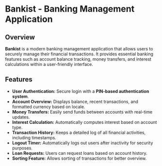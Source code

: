 # Bankist - Banking Management Application

## Overview

**Bankist** is a modern banking management application that allows users to securely manage their financial transactions. It provides essential banking features such as account balance tracking, money transfers, and interest calculations within a user-friendly interface.

## Features

- **User Authentication:** Secure login with a **PIN-based authentication system**.
- **Account Overview:** Displays balance, recent transactions, and formatted currency based on locale.
- **Money Transfers:** Easily send funds between accounts with real-time updates.
- **Interest Calculation:** Automatically computes interest based on account type.
- **Transaction History:** Keeps a detailed log of all financial activities, including timestamps.
- **Logout Timer:** Automatically logs out users after inactivity for security purposes.
- **Loan Requests:** Users can request loans based on account history.
- **Sorting Feature:** Allows sorting of transactions for better overview.


